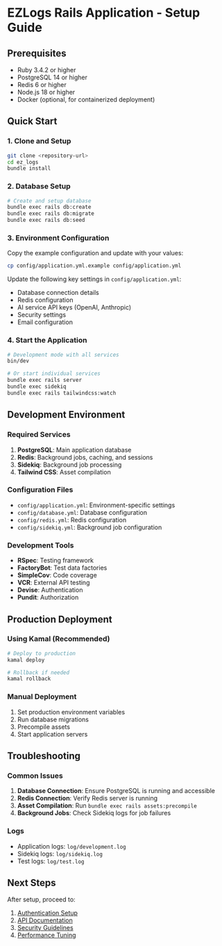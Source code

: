 # EZLogs Rails Application - Setup Guide

## Prerequisites

- Ruby 3.4.2 or higher
- PostgreSQL 14 or higher
- Redis 6 or higher
- Node.js 18 or higher
- Docker (optional, for containerized deployment)

## Quick Start

### 1. Clone and Setup

```bash
git clone <repository-url>
cd ez_logs
bundle install
```

### 2. Database Setup

```bash
# Create and setup database
bundle exec rails db:create
bundle exec rails db:migrate
bundle exec rails db:seed
```

### 3. Environment Configuration

Copy the example configuration and update with your values:

```bash
cp config/application.yml.example config/application.yml
```

Update the following key settings in `config/application.yml`:

- Database connection details
- Redis configuration
- AI service API keys (OpenAI, Anthropic)
- Security settings
- Email configuration

### 4. Start the Application

```bash
# Development mode with all services
bin/dev

# Or start individual services
bundle exec rails server
bundle exec sidekiq
bundle exec rails tailwindcss:watch
```

## Development Environment

### Required Services

1. **PostgreSQL**: Main application database
2. **Redis**: Background jobs, caching, and sessions
3. **Sidekiq**: Background job processing
4. **Tailwind CSS**: Asset compilation

### Configuration Files

- `config/application.yml`: Environment-specific settings
- `config/database.yml`: Database configuration
- `config/redis.yml`: Redis configuration
- `config/sidekiq.yml`: Background job configuration

### Development Tools

- **RSpec**: Testing framework
- **FactoryBot**: Test data factories
- **SimpleCov**: Code coverage
- **VCR**: External API testing
- **Devise**: Authentication
- **Pundit**: Authorization

## Production Deployment

### Using Kamal (Recommended)

```bash
# Deploy to production
kamal deploy

# Rollback if needed
kamal rollback
```

### Manual Deployment

1. Set production environment variables
2. Run database migrations
3. Precompile assets
4. Start application servers

## Troubleshooting

### Common Issues

1. **Database Connection**: Ensure PostgreSQL is running and accessible
2. **Redis Connection**: Verify Redis server is running
3. **Asset Compilation**: Run `bundle exec rails assets:precompile`
4. **Background Jobs**: Check Sidekiq logs for job failures

### Logs

- Application logs: `log/development.log`
- Sidekiq logs: `log/sidekiq.log`
- Test logs: `log/test.log`

## Next Steps

After setup, proceed to:

1. [Authentication Setup](AUTHENTICATION.md)
2. [API Documentation](API.md)
3. [Security Guidelines](SECURITY.md)
4. [Performance Tuning](PERFORMANCE.md) 